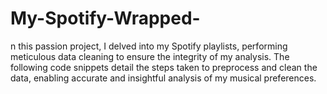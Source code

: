 # My-Spotify-Wrapped-
n this passion project, I delved into my Spotify playlists, performing meticulous data cleaning to ensure the integrity of my analysis. The following code snippets detail the steps taken to preprocess and clean the data, enabling accurate and insightful analysis of my musical preferences.
